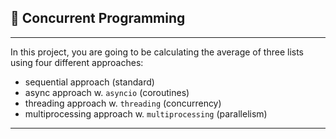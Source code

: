 ## 🚀 Concurrent Programming

--- 

In this project, you are going to be calculating the average of three lists using four different approaches:

* sequential approach (standard)
* async approach w. `asyncio` (coroutines)
* threading approach w. `threading` (concurrency)
* multiprocessing approach w. `multiprocessing` (parallelism)

---
